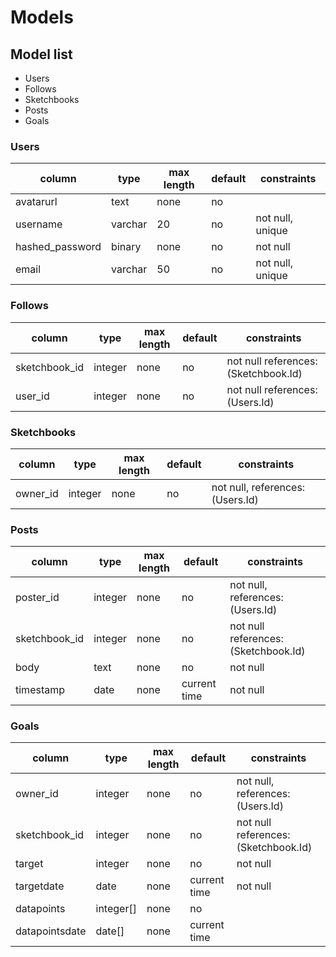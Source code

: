 # Models

## Model list

- Users
- Follows
- Sketchbooks
- Posts
- Goals

### Users

| column          | type    | max length | default | constraints      |
| --------------- | ------- | ---------- | ------- | ---------------- |
| avatarurl       | text    | none       | no      |                  |
| username        | varchar | 20         | no      | not null, unique |
| hashed_password | binary  | none       | no      | not null         |
| email           | varchar | 50         | no      | not null, unique |

### Follows

| column        | type    | max length | default | constraints                          |
| ------------- | ------- | ---------- | ------- | ------------------------------------ |
| sketchbook_id | integer | none       | no      | not null references: (Sketchbook.Id) |
| user_id       | integer | none       | no      | not null references: (Users.Id)      |

### Sketchbooks

| column   | type    | max length | default | constraints                      |
| -------- | ------- | ---------- | ------- | -------------------------------- |
| owner_id | integer | none       | no      | not null, references: (Users.Id) |

### Posts

| column        | type    | max length | default      | constraints                          |
| ------------- | ------- | ---------- | ------------ | ------------------------------------ |
| poster_id     | integer | none       | no           | not null, references: (Users.Id)     |
| sketchbook_id | integer | none       | no           | not null references: (Sketchbook.Id) |
| body          | text    | none       | no           | not null                             |
| timestamp     | date    | none       | current time | not null                             |

### Goals

| column         | type      | max length | default      | constraints                          |
| -------------- | --------- | ---------- | ------------ | ------------------------------------ |
| owner_id       | integer   | none       | no           | not null, references: (Users.Id)     |
| sketchbook_id  | integer   | none       | no           | not null references: (Sketchbook.Id) |
| target         | integer   | none       | no           | not null                             |
| targetdate     | date      | none       | current time | not null                             |
| datapoints     | integer[] | none       | no           |                                      |
| datapointsdate | date[]    | none       | current time |                                      |
